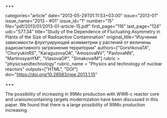 +++

categories="article"
date="2013-05-29T01:11:53+03:00"
issue="2013-01"
issue_name="2013 - #01"
issue_id="1"
number="15"
file="pdf/2013/01/2013-01-article-15.pdf"
first_page="116"
last_page="124"
udc="577.34"
title="Study of the Dependence of Fluctuating Asymmetry in Plants of the Size of Radioactive Contamination"
original_title="Изучение зависимости флуктуирующей асимметрии у растений от величины радиоактивного загрязнения территории"
authors=["GorshkovaTA", "ChuryukinRS", "KaraguzovaOA", "AmosovaNV", "PavlovaNN", "MartirosyanYM", "VlasovaOP", "SimakovaIM"]
rubric = "physicsandtechnology"
rubric_name = "Physics and technology of nuclear reactors"
outputs=["HTML", "DOI"]
doi="https://doi.org/10.26583/npe.2013.1.15"

+++

The possibility of increasing in 99Mo production with WWR-c reactor core and uraniumcontaining targets modernization have been discussed in this paper. We found that there is a large possibility of 99Mo production increasing.